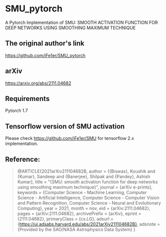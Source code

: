 # SMU_pytorch
A Pytorch Implementation of SMU: SMOOTH ACTIVATION FUNCTION FOR DEEP NETWORKS USING SMOOTHING MAXIMUM TECHNIQUE

## The original author's link
https://github.com/iFe1er/SMU_pytorch

## arXiv
https://arxiv.org/abs/2111.04682

## Requirements
Pytorch 1.7

## Tensorflow version of SMU activation
Please check https://github.com/iFe1er/SMU for tensorflow 2.x implementation.


## Reference:
>@ARTICLE{2021arXiv211104682B,
>       author = {{Biswas}, Koushik and {Kumar}, Sandeep and {Banerjee}, Shilpak and {Pandey}, Ashish Kumar},
>        title = "{SMU: smooth activation function for deep networks using smoothing maximum technique}",
>      journal = {arXiv e-prints},
>     keywords = {Computer Science - Machine Learning, Computer Science - Artificial Intelligence, Computer Science - Computer Vision and Pattern Recognition, Computer Science - Neural and Evolutionary Computing},
>         year = 2021,
>        month = nov,
>          eid = {arXiv:2111.04682},
>        pages = {arXiv:2111.04682},
>archivePrefix = {arXiv},
>       eprint = {2111.04682},
> primaryClass = {cs.LG},
>       adsurl = {https://ui.adsabs.harvard.edu/abs/2021arXiv211104682B},
>      adsnote = {Provided by the SAO/NASA Astrophysics Data System}
>}

